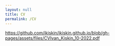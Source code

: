 ```yaml
---
layout: null
title: CV
permalink: /CV
---
```

https://github.com/ikiskin/ikiskin.github.io/blob/gh-pages/assets/files/CVIvan_Kiskin_10-2022.pdf
